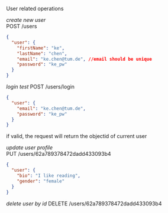 

User related operations

_create new user_   
POST /users
```JSON
{
  "user": {
    "firstName": "ke",
    "lastName": "chen",
    "email": "ke.chen@tum.de", //email should be unique
    "password": "ke_pw"
  }
}
```

_login test_
POST /users/login
```Json
{
  "user": {
    "email": "ke.chen@tum.de",
    "password": "ke_pw"
  }
}
```
if valid, the request will return the objectid of current user   


_update user profile_   
PUT /users/62a789378472dadd433093b4
```JSON
{
  "user": {
    "bio": "I like reading",
    "gender": "female"
  }
}
```

_delete user by id_
DELETE /users/62a789378472dadd433093b4


